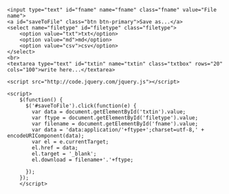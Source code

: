<!DOCTYPE html>
<html>
<head>
    <link rel="apple-touch-icon" sizes="180x180" href="./apple-touch-icon.png">
    <link rel="icon" type="image/png" sizes="32x32" href="./favicon-32x32.png">
    <link rel="icon" type="image/png" sizes="16x16" href="./favicon-16x16.png">
    <link rel="manifest" href="/site.webmanifest">
    <link rel="mask-icon" href="/safari-pinned-tab.svg" color="#5bbad5">
    <meta name="msapplication-TileColor" content="#00a300">
    <meta name="theme-color" content="#ffffff">
</head>

<style>
    .btn {
        background-color: #98f3ff;
        color: rgb(0, 0, 0);
        padding: 5px 10px;
        text-align: center;
        text-decoration: none;
        display: inline-block;
        margin: 4px 2px;
        cursor: pointer;}
    .filetype, .fname, .txtbox, .btn{
        font-family: sans-serif;
        font-size: medium;
    }
    .txtbox, .btn {
        border: none;
    }

</style>

<body>

    <input type="text" id="fname" name="fname" class="fname" value="File name">
    <a id="saveToFile" class="btn btn-primary">Save as...</a>
    <select name="filetype" id="filetype" class="filetype">
        <option value="txt">txt</option>
        <option value="md">md</option>
        <option value="csv">csv</option>
    </select>
    <br>
    <textarea type="text" id="txtin" name="txtin" class="txtbox" rows="20" cols="100">write here...</textarea>

    <script src="http://code.jquery.com/jquery.js"></script>

    <script>
        $(function() {
          $('#saveToFile').click(function(e) {
            var data = document.getElementById('txtin').value;
            var ftype = document.getElementById('filetype').value;
            var filename = document.getElementById('fname').value;
            var data = 'data:application/'+ftype+';charset=utf-8,' + encodeURIComponent(data);
            var el = e.currentTarget;
            el.href = data;
            el.target = '_blank';
            el.download = filename+'.'+ftype;
            
          });
        });
        </script>

</body>
</html>
